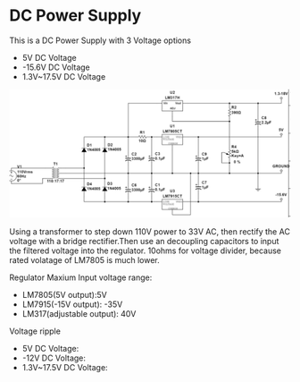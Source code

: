 # DC Power Supply
This is a DC Power Supply with 3 Voltage options
- 5V DC Voltage
- -15.6V DC Voltage
- 1.3V~17.5V DC Voltage

<img src="https://github.com/hello-dlrow/images/blob/main/Pic/schematic.png?raw=true" width="600">



Using a transformer to step down 110V power to 33V AC, then rectify the AC voltage with a bridge rectifier.Then use an decoupling capacitors to input the filtered voltage into the regulator. 10ohms for voltage divider, because rated volatage of LM7805 is much lower.

Regulator Maxium Input voltage range:
- LM7805(5V output):5V
- LM7915(-15V output): -35V
- LM317(adjustable output): 40V

Voltage ripple
- 5V DC Voltage:
- -12V DC Voltage:
- 1.3V~17.5V DC Voltage:
